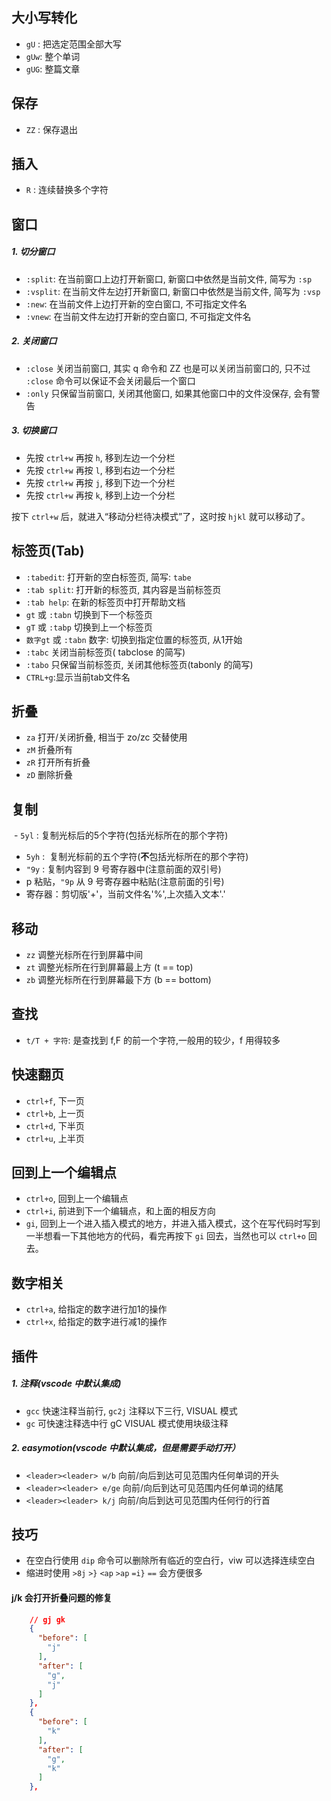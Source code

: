 ## 大小写转化
- `gU` : 把选定范围全部大写
- `gUw`: 整个单词
- `gUG`: 整篇文章

## 保存
- `ZZ` : 保存退出

## 插入
- `R` : 连续替换多个字符

## 窗口
##### 1. 切分窗口
-   `:split`: 在当前窗口上边打开新窗口, 新窗口中依然是当前文件, 简写为 `:sp`
-   `:vsplit`: 在当前文件左边打开新窗口, 新窗口中依然是当前文件, 简写为 `:vsp`
-   `:new`: 在当前文件上边打开新的空白窗口, 不可指定文件名
-   `:vnew`: 在当前文件左边打开新的空白窗口, 不可指定文件名

#####  2. 关闭窗口
-   `:close` 关闭当前窗口, 其实 q 命令和 ZZ 也是可以关闭当前窗口的, 只不过 `:close` 命令可以保证不会关闭最后一个窗口
-   `:only` 只保留当前窗口, 关闭其他窗口, 如果其他窗口中的文件没保存, 会有警告

##### 3. 切换窗口
-   先按 `ctrl+w` 再按 `h`, 移到左边一个分栏
-   先按 `ctrl+w` 再按 `l`, 移到右边一个分栏
-   先按 `ctrl+w` 再按 `j`, 移到下边一个分栏
-   先按 `ctrl+w` 再按 `k`, 移到上边一个分栏

按下 `ctrl+w` 后，就进入“移动分栏待决模式”了，这时按 `hjkl` 就可以移动了。

## 标签页(Tab)

-   `:tabedit`: 打开新的空白标签页, 简写: `tabe`
-   `:tab split`: 打开新的标签页, 其内容是当前标签页
-   `:tab help`: 在新的标签页中打开帮助文档
-   `gt` 或 `:tabn` 切换到下一个标签页
-   `gT` 或 `:tabp` 切换到上一个标签页
-   `数字gt` 或 `:tabn` 数字: 切换到指定位置的标签页, 从1开始
-   `:tabc` 关闭当前标签页( tabclose 的简写)
-   `:tabo` 只保留当前标签页, 关闭其他标签页(tabonly 的简写)
-   `CTRL+g`:显示当前tab文件名

## 折叠
-   `za` 打开/关闭折叠, 相当于 zo/zc 交替使用
-   `zM` 折叠所有
-   `zR` 打开所有折叠
-   `zD` 删除折叠

## 复制
 - `5yl` :  复制光标后的5个字符(包括光标所在的那个字符)  
 - `5yh` :  复制光标前的五个字符(**不**包括光标所在的那个字符)
 - `"9y` :  复制内容到 9 号寄存器中(注意前面的双引号) 
 -  p 粘贴，`"9p`  从 9 号寄存器中粘贴(注意前面的引号) 
 -  寄存器：剪切版'+'，当前文件名'%',上次插入文本'.'

## 移动
-   `zz` 调整光标所在行到屏幕中间
-   `zt` 调整光标所在行到屏幕最上方 (t == top)
-   `zb` 调整光标所在行到屏幕最下方 (b == bottom)

## 查找
-  `t/T + 字符`:  是查找到 f,F 的前一个字符,一般用的较少，f 用得较多

## 快速翻页
-   `ctrl+f`, 下一页
-   `ctrl+b`, 上一页
-   `ctrl+d`, 下半页
-   `ctrl+u`, 上半页

## 回到上一个编辑点
-   `ctrl+o`, 回到上一个编辑点
-   `ctrl+i`, 前进到下一个编辑点，和上面的相反方向
-   `gi`, 回到上一个进入插入模式的地方，并进入插入模式，这个在写代码时写到一半想看一下其他地方的代码，看完再按下 `gi` 回去，当然也可以 `ctrl+o` 回去。

## 数字相关
- `ctrl+a`, 给指定的数字进行加1的操作
- `ctrl+x`, 给指定的数字进行减1的操作


## 插件

##### 1. 注释(vscode 中默认集成)
- `gcc` 快速注释当前行, `gc2j` 注释以下三行, VISUAL 模式 
- `gc` 可快速注释选中行 gC VISUAL 模式使用块级注释

##### 2. easymotion(vscode 中默认集成，但是需要手动打开）
- `<leader><leader> w/b` 向前/向后到达可见范围内任何单词的开头
- `<leader><leader> e/ge` 向前/向后到达可见范围内任何单词的结尾 
- `<leader><leader> k/j` 向前/向后到达可见范围内任何行的行首

## 技巧
- 在空白行使用 `dip` 命令可以删除所有临近的空白行，viw 可以选择连续空白
- 缩进时使用 `>8j`  `>}`  `<ap`  `>ap`  `=i}`  `==` 会方便很多

####  j/k 会打开折叠问题的修复
``` json
    // gj gk
    {
      "before": [
        "j"
      ],
      "after": [
        "g",
        "j"
      ]
    },
    {
      "before": [
        "k"
      ],
      "after": [
        "g",
        "k"
      ]
    },
```
